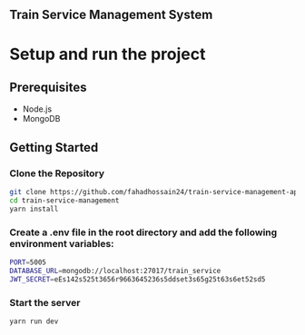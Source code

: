## Train Service Management System

# Setup and run the project

## Prerequisites

- Node.js
- MongoDB

## Getting Started

### Clone the Repository

```bash
git clone https://github.com/fahadhossain24/train-service-management-api.git
cd train-service-management
yarn install
```

### Create a .env file in the root directory and add the following environment variables:
```bash
PORT=5005
DATABASE_URL=mongodb://localhost:27017/train_service
JWT_SECRET=eEs142s525t3656r9663645236s5ddset3s65g25t63s6et52sd5
```
### Start the server
```bash
yarn run dev
```
